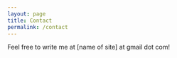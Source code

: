 ```yaml
---
layout: page
title: Contact
permalink: /contact
---
```


Feel free to write me at [name of site] at gmail dot com!